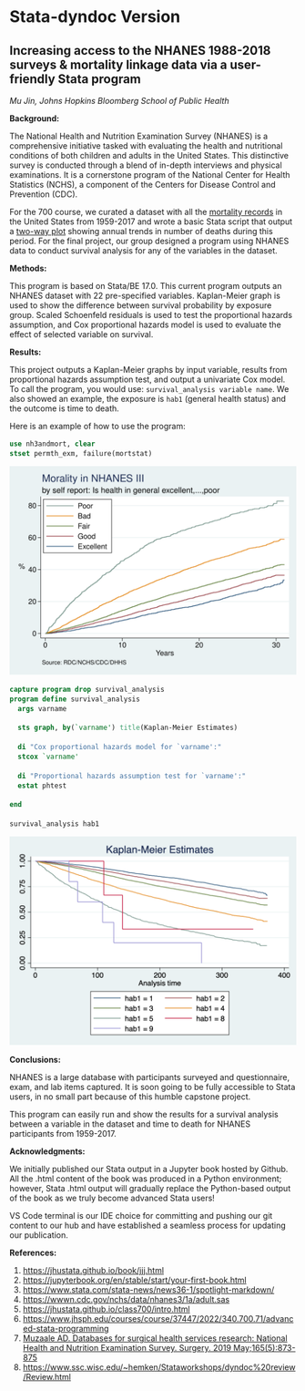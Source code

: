 # Stata-dyndoc Version

## Increasing access to the NHANES 1988-2018 surveys & mortality linkage data via a user-friendly Stata program

*Mu Jin, Johns Hopkins Bloomberg School of Public Health*

**Background:**   

The National Health and Nutrition Examination Survey (NHANES) is a comprehensive initiative tasked with evaluating the health and nutritional conditions of both children and adults in the United States. This distinctive survey is conducted through a blend of in-depth interviews and physical examinations. It is a cornerstone program of the National Center for Health Statistics (NCHS), a component of the Centers for Disease Control and Prevention (CDC).  

For the 700 course, we curated a dataset with all the [mortality records](https://data.nber.org/mortality/) in the United States from 1959-2017 and wrote a basic Stata script that output a [two-way plot](https://jhustata.github.io/book/_downloads/9359d2ae4f8ad2efcfe2fd34e3547c35/mortality.png) showing annual trends in number of deaths during this period. For the final project, our group designed a program using NHANES data to conduct survival analysis for any of the variables in the dataset.

**Methods:** 

This program is based on Stata/BE 17.0. This current program outputs an NHANES dataset with 22 pre-specified variables. Kaplan-Meier graph is used to show the difference between survival probability by exposure group. Scaled Schoenfeld residuals is used to test the proportional hazards assumption, and Cox proportional hazards model is used to evaluate the effect of selected variable on survival.

**Results:** 

This project outputs a Kaplan-Meier graphs by input variable, results from proportional hazards assumption test, and output a univariate Cox model. To call the program, you would use: `survival_analysis variable name`. We also showed an example, the exposure is `hab1` (general health status) and the outcome is time to death.  

Here is an example of how to use the program:

```stata
use nh3andmort, clear  
stset permth_exm, failure(mortstat) 
```  
![](Graph.svg) 

```stata
capture program drop survival_analysis
program define survival_analysis
  args varname
  
  sts graph, by(`varname') title(Kaplan-Meier Estimates)
  
  di "Cox proportional hazards model for `varname':"
  stcox `varname'
  
  di "Proportional hazards assumption test for `varname':"
  estat phtest
  
end

survival_analysis hab1  
```  
![](kaplan-meier.png)


**Conclusions:** 

NHANES is a large database with participants surveyed and questionnaire, exam, and lab items captured. It is soon going to be fully accessible to Stata users, in no small part because of this humble capstone project.  

This program can easily run and show the results for a survival analysis between a variable in the dataset and time to death for NHANES participants from 1959-2017.  

**Acknowledgments:**
  
We initially published our Stata output in a Jupyter book hosted by Github. All the .html content of the book was produced in a Python environment; however, Stata .html output will gradually replace the Python-based output of the book as we truly become advanced Stata users!  

VS Code terminal is our IDE choice for committing and pushing our git content to our hub and have established a seamless process for updating our publication.

**References:**  

1. https://jhustata.github.io/book/jjj.html
2. https://jupyterbook.org/en/stable/start/your-first-book.html
3. https://www.stata.com/stata-news/news36-1/spotlight-markdown/
4. https://wwwn.cdc.gov/nchs/data/nhanes3/1a/adult.sas
5. https://jhustata.github.io/class700/intro.html
6. https://www.jhsph.edu/courses/course/37447/2022/340.700.71/advanced-stata-programming
7. [Muzaale AD. Databases for surgical health services research: National Health and Nutrition Examination Survey. Surgery. 2019 May;165(5):873-875](https://www.surgjournal.com/article/S0039-6060(18)30076-X/fulltext)
8. https://www.ssc.wisc.edu/~hemken/Stataworkshops/dyndoc%20review/Review.html
